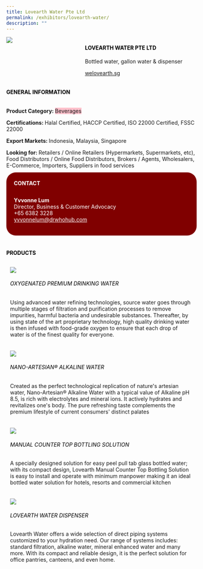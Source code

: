 ```yaml
---
title: Lovearth Water Pte Ltd
permalink: /exhibitors/lovearth-water/
description: ""
---
```

<head>
	<div class="flex-paragraph">
		<!--hi there! this is a comment and will provide you with instructional guides-->
		<!--insert booth number here!-->
		<p style="text-transform: uppercase"></p></div>
			<div class="flex-container" style="display: flex; flex-wrap: wrap;">
				<!--insert DOWNLOAD link of company logo between the " marks!-->
			<div class="card sgds" style="flex: 1 1 40%; display: block;"><img src="https://drive.google.com/u/0/uc?id=1HIl6nB9nqgmFWvi87iZMOzQ7TtiU7KNi&export=download"></div>
	<div class="card-sgds" style="flex: 1 1 58%; display: block; margin-left: 3px">
		<h4 style="text-transform: uppercase; color: black;"><!--insert the exhibitor's name between the <b> tags here--><b>Lovearth Water Pte Ltd</b></h4><!--insert the exhibitor's description between the <p> tags here-->
		<p>Bottled water, gallon water & dispenser</p>
		<!--insert the exhibitor's website link, making sure there is "https:// www." present please. make sure the entire https link goes in between the " marks-->
		<p><a href="http://welovearth.sg" target="_blank"><!--insert the www website link here (no need for https)-->welovearth.sg</a></p>
	</div>
</div>
</head>

<body>
	<h4 style="text-transform: uppercase; color: black;"><b>General Information</b></h4>
		<div class="flex-container" style="display: flex; flex-wrap: wrap;">
			<div class="card sgds" style="flex: 1 1 65%; display: block; align-self: stretch">
			<div class="flex-paragraph">
			<p><b>Product Category: </b><span style=" background-color: pink; border-radius: 10 px;"><!--insert the exhibitor's pdt cat between the <p> tags here-->Beverages</span></p> 
				<p><b>Certifications: </b><!--insert all the exhibitor's certifications between the </b> and </p> here-->Halal Certified, HACCP Certified, ISO 22000 Certified, FSSC 22000</p>
			<p><b>Export Markets: </b><!--insert all the exhibitor's export markets between the </b> and </p> here-->Indonesia, Malaysia, Singapore</p>
			<p style="margin-bottom: 10px;"><b>Looking for: </b><!--insert all the exhibitor's potential business partners between the </b> and </p> here-->Retailers / Online Retailers (Hypermarkets, Supermarkets, etc), Food Distributors / Online Food Distributors, Brokers / Agents, Wholesalers, E-Commerce, Importers, Suppliers in food services</p>
			</div>
		</div>
		<div class="card sgds" style="flex: 1 1 35%; padding: 10px; display: block; background-color: maroon; border-radius: 25px; align-self: center;">
		<h4 style="color: white; margin-top: 10px; margin-left: 10px;">CONTACT</h4>
		<div class="flex-paragraph">
			<!--replace with exhibitor's: -->
			<p style="padding: 10px; color: white;"><b><!-- POC name-->Yvvonne Lum</b><br><!-- designation-->Director, Business & Customer Advocacy<br><!--contact number-->+65 6382 3228<br><!-- for linking purposes, insert their email after "mailto:"...--><a href="mailto:yvvonnelum@drwhohub.com" style="color: white;"><!--...and also include the display email before </a> here-->yvvonnelum@drwhohub.com</a></p>
		</div>
			</div>
		</div>
	<br>
		<h4 style="text-transform: uppercase; color: black;"><b>products</b></h4>
<div style="display: flex; flex-wrap: wrap;">
  <div class="card sgds" style="flex: 1 1 47%; margin: 10px; display: block;"><!--insert the exhibitor's DOWNLOAD image for product between the " marks here-->
	<div class="flex-image" style="display: block;"><img src="https://drive.google.com/u/0/uc?id=1JPUB4_6DH3SKwJyeoyy8qTn5l7_doPh8&export=download"></div>
	<div class="flex-paragraph">
		<h6 style="text-transform: uppercase; color: black;"><!--insert product name before </h6> and product description after <p>-->Oxygenated Premium Drinking Water</h6>
		<p>Using advanced water refining technologies, source water goes through multiple stages of filtration and purification processes to remove impurities, harmful bacteria and undesirable substances. Thereafter, by using state of the art proprietary technology, high quality drinking water is then infused with food-grade oxygen to ensure that each drop of water is of the finest quality for everyone.</p></div>
	</div>
		<div class="card sgds" style="flex: 1 1 47%; margin: 10px; display: block;">
		<div class="flex-image" style="display: block;"><img src="https://drive.google.com/u/0/uc?id=1bs8TtdtnCuDnUU5fL_lVOEI2RPyMkj6c&export=download"></div>
	<div class="flex-paragraph">
		<h6 style="text-transform: uppercase; color: black;">Nano-Artesian® Alkaline Water</h6>
		<p>Created as the perfect technological replication of nature's artesian water, Nano-Artesian® Alkaline Water with a typical value of Alkaline pH 8.5, is rich with electrolytes and mineral ions. It actively hydrates and revitalizes one's body. The pure refreshing taste complements the premium lifestyle of current consumers' distinct palates</p></div>
	</div>
		<div class="card sgds" style="flex: 1 1 47%; margin: 10px; display: block;">
		<div class="flex-image" style="display: block;"><img src="https://drive.google.com/u/0/uc?id=18v2PkRrkbNUbNjlwZqQEmK1NYUYdzQCo&export=download"></div>
	<div class="flex-paragraph">
		<h6 style="text-transform: uppercase; color: black;">Manual Counter Top Bottling Solution</h6>
		<p>A specially designed solution for easy peel pull tab glass bottled water; with its compact design, Lovearth Manual Counter Top Bottling Solution is easy to install and operate with minimum manpower making it an ideal bottled water solution for hotels, resorts and commercial kitchen</p></div>
		</div>
		<div class="card sgds" style="flex: 1 1 47%; margin: 10px; display: block;">
		<div class="flex-image" style="display: block;"><img src="https://drive.google.com/u/0/uc?id=1nS5phf2SIlbs4rKG-JwYVM9Xmjv5CPVM&export=download"></div>
	<div class="flex-paragraph">
		<h6 style="text-transform: uppercase; color: black;">Lovearth Water Dispenser</h6>
		<p>Lovearth Water offers a wide selection of direct piping systems customized to your hydration need. Our range of systems includes: standard filtration, alkaline water, mineral enhanced water and many more. With its compact and reliable design, it is the perfect solution for office pantries, canteens, and even home.</p></div>
	</div>
	<!--don't delete these 2 tags. double check how the layout looks on the right too and lemme know if there are any problems! thank u so much for ur hardwork!-->
	</div>
</body>